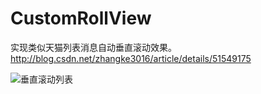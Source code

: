 # CustomRollView
实现类似天猫列表消息自动垂直滚动效果。http://blog.csdn.net/zhangke3016/article/details/51549175

  ![垂直滚动列表](http://img.blog.csdn.net/20160531211159679)
